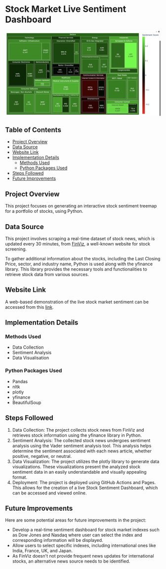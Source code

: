 # Stock Market Live Sentiment Dashboard

![Image Description](img/SentimentAnalysis.png)

## Table of Contents
- [Project Overview](#project-overview)
- [Data Source](#data-source)
- [Website Link](#website-link)
- [Implementation Details](#implementation-details)
    - [Methods Used](#methods-used)
    - [Python Packages Used](#python-packages-used)
- [Steps Followed](#steps-followed)
- [Future Improvements](#future-improvements)

  
## Project Overview
This project focuses on generating an interactive stock sentiment treemap for a portfolio of stocks, using Python. 

## Data Source
This project involves scraping a real-time dataset of stock news, which is updated every 30 minutes, from [FinViz](https://finviz.com), a well-known website for stock screening.

To gather additional information about the stocks, including the Last Closing Price, sector, and industry name, Python is used along with the yfinance library. This library provides the necessary tools and functionalities to retrieve stock data from various sources.

## Website Link

A web-based demonstration of the live stock market sentiment can be accessed from this [link](https://salonijhalani.github.io/live_sentiment.html).

## Implementation Details

### Methods Used
* Data Collection
* Sentiment Analysis
* Data Visualisation

### Python Packages Used
* Pandas
* nltk
* plotly
* yfinance
* BeautifulSoup

## Steps Followed

1. Data Collection: The project collects stock news from FinViz and retrieves stock information using the yfinance library in Python.
2. Sentiment Analysis: The collected stock news undergoes sentiment analysis using the Vader sentiment analysis tool. This analysis helps determine the sentiment associated with each news article, whether positive, negative, or neutral.
3. Data Visualization: The project utilizes the plotly library to generate data visualizations. These visualizations present the analyzed stock sentiment data in an easily understandable and visually appealing format.
4. Deployment: The project is deployed using GitHub Actions and Pages. This allows for the creation of a live Stock Sentiment Dashboard, which can be accessed and viewed online.
   
## Future Improvements

Here are some potential areas for future improvements in the project:

* Develop a real-time sentiment dashboard for stock market indexes such as Dow Jones and Nasdaq where user can select the index and corresponding information will be displayed.
* Allow users to select specific indexes, including international ones like India, France, UK, and Japan.
* As FinViz doesn't not provide frequent news updates for international stocks, an alternative news source needs to be identified.
